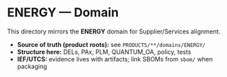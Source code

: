 # ENERGY — Domain

This directory mirrors the **ENERGY** domain for Supplier/Services alignment.

- **Source of truth (product roots):** see `PRODUCTS/**/domains/ENERGY/`
- **Structure here:** DELs, PAx, PLM, QUANTUM_OA, policy, tests
- **IEF/UTCS:** evidence lives with artifacts; link SBOMs from `sbom/` when packaging
